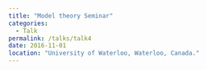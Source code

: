 ```yaml
---
title: "Model theory Seminar"
categories:
  - Talk
permalink: /talks/talk4
date: 2016-11-01
location: "University of Waterloo, Waterloo, Canada."
---
```

